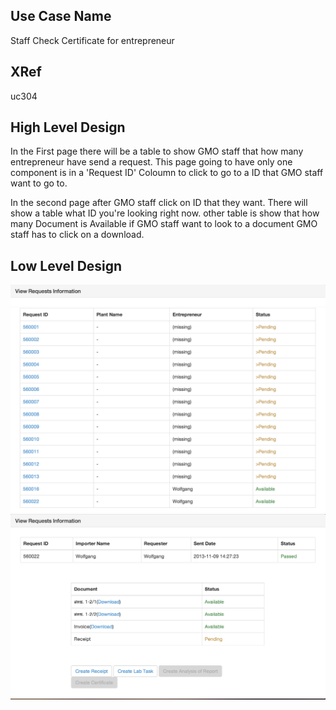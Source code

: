 Use Case Name
-------------
Staff Check Certificate for entrepreneur

XRef
----
uc304

High Level Design
-----------------
In the First page there will be a table to show GMO staff that how many entrepreneur have send a request.
This page going to have only one component is in a 'Request ID' Coloumn to click to go to a ID that GMO staff want to go to.

In the second page after GMO staff click on ID that they want.
There will show a table what ID you're looking right now.
other table is show that how many Document is Available if GMO staff want to look to a document GMO staff has to click on a download.

Low Level Design
----------------
![Screenshot](images/ds304-ViewRequestsInformation2.png)
![Screenshot](images/ds304-ViewRequestsInformation3.png)
![Screenshot](images/ds304-ViewRequestsInformation.png)

